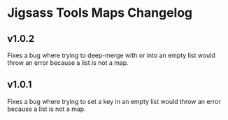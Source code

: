 # Jigsass Tools Maps Changelog

## v1.0.2
Fixes a bug where trying to deep-merge with or into an
empty list would throw an error because a list is not a map.

## v1.0.1
Fixes a bug where trying to set a key in an empty list would
throw an error because a list is not a map.
